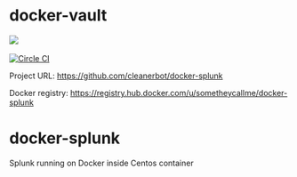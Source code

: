 # docker-vault
[![](https://badge.imagelayers.io/sometheycallme/docker-splunk.svg)](https://imagelayers.io/?images=cleanerbot/docker-splunk:latest 'View image size and layers')&nbsp;

[![Circle CI](https://circleci.com/gh/cleanerbot/docker-splunk.png?circle-token=aa3ea6568972ca421fdc000912e8783c7a2e2460)](https://circleci.com/gh/sometheycallme/docker-splunk/tree/master 'View CI builds')

Project URL: https://github.com/cleanerbot/docker-splunk


Docker registry: https://registry.hub.docker.com/u/sometheycallme/docker-splunk




# docker-splunk
Splunk running on Docker inside Centos container
